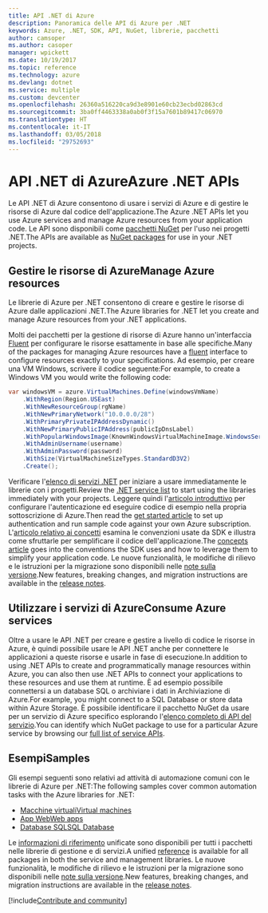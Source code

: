 ```yaml
---
title: API .NET di Azure
description: Panoramica delle API di Azure per .NET
keywords: Azure, .NET, SDK, API, NuGet, librerie, pacchetti
author: camsoper
ms.author: casoper
manager: wpickett
ms.date: 10/19/2017
ms.topic: reference
ms.technology: azure
ms.devlang: dotnet
ms.service: multiple
ms.custom: devcenter
ms.openlocfilehash: 26360a516220ca9d3e8901e60cb23ecbd02863cd
ms.sourcegitcommit: 3ba0ff4463338a0ab0f3f15a7601b89417c06970
ms.translationtype: HT
ms.contentlocale: it-IT
ms.lasthandoff: 03/05/2018
ms.locfileid: "29752693"
---
```

# <a name="azure-net-apis"></a><span data-ttu-id="eab14-104">API .NET di Azure</span><span class="sxs-lookup"><span data-stu-id="eab14-104">Azure .NET APIs</span></span>

<span data-ttu-id="eab14-105">Le API .NET di Azure consentono di usare i servizi di Azure e di gestire le risorse di Azure dal codice dell'applicazione.</span><span class="sxs-lookup"><span data-stu-id="eab14-105">The Azure .NET APIs let you use Azure services and manage Azure resources from your application code.</span></span> <span data-ttu-id="eab14-106">Le API sono disponibili come [pacchetti NuGet](/dotnet/api/overview/azure/) per l'uso nei progetti .NET.</span><span class="sxs-lookup"><span data-stu-id="eab14-106">The APIs are available as [NuGet packages](/dotnet/api/overview/azure/) for use in your .NET projects.</span></span> 

## <a name="manage-azure-resources"></a><span data-ttu-id="eab14-107">Gestire le risorse di Azure</span><span class="sxs-lookup"><span data-stu-id="eab14-107">Manage Azure resources</span></span>

<span data-ttu-id="eab14-108">Le librerie di Azure per .NET consentono di creare e gestire le risorse di Azure dalle applicazioni .NET.</span><span class="sxs-lookup"><span data-stu-id="eab14-108">The Azure libraries for .NET let you create and manage Azure resources from your .NET applications.</span></span>

<span data-ttu-id="eab14-109">Molti dei pacchetti per la gestione di risorse di Azure hanno un'interfaccia [Fluent](dotnet-sdk-azure-concepts.md) per configurare le risorse esattamente in base alle specifiche.</span><span class="sxs-lookup"><span data-stu-id="eab14-109">Many of the packages for managing Azure resources have a [fluent](dotnet-sdk-azure-concepts.md) interface to configure resources exactly to your specifications.</span></span> <span data-ttu-id="eab14-110">Ad esempio, per creare una VM Windows, scrivere il codice seguente:</span><span class="sxs-lookup"><span data-stu-id="eab14-110">For example, to create a Windows VM you would write the following code:</span></span>

```csharp
var windowsVM = azure.VirtualMachines.Define(windowsVmName)
    .WithRegion(Region.USEast)
    .WithNewResourceGroup(rgName)
    .WithNewPrimaryNetwork("10.0.0.0/28")
    .WithPrimaryPrivateIPAddressDynamic()
    .WithNewPrimaryPublicIPAddress(publicIpDnsLabel)
    .WithPopularWindowsImage(KnownWindowsVirtualMachineImage.WindowsServer2012R2Datacenter)
    .WithAdminUsername(username)
    .WithAdminPassword(password)
    .WithSize(VirtualMachineSizeTypes.StandardD3V2)
    .Create();
 ```

<span data-ttu-id="eab14-111">Verificare l'[elenco di servizi .NET](/dotnet/api/overview/azure/) per iniziare a usare immediatamente le librerie con i progetti.</span><span class="sxs-lookup"><span data-stu-id="eab14-111">Review the [.NET service list](/dotnet/api/overview/azure/) to start using the libraries immediately with your projects.</span></span> <span data-ttu-id="eab14-112">Leggere quindi l'[articolo introduttivo](dotnet-sdk-azure-get-started.md) per configurare l'autenticazione ed eseguire codice di esempio nella propria sottoscrizione di Azure.</span><span class="sxs-lookup"><span data-stu-id="eab14-112">Then read the [get started article](dotnet-sdk-azure-get-started.md) to set up authentication and run sample code against your own Azure subscription.</span></span>  <span data-ttu-id="eab14-113">L'[articolo relativo ai concetti](dotnet-sdk-azure-concepts.md) esamina le convenzioni usate da SDK e illustra come sfruttarle per semplificare il codice dell'applicazione.</span><span class="sxs-lookup"><span data-stu-id="eab14-113">The [concepts article](dotnet-sdk-azure-concepts.md) goes into the conventions the SDK uses and how to leverage them to simplify your application code.</span></span> <span data-ttu-id="eab14-114">Le nuove funzionalità, le modifiche di rilievo e le istruzioni per la migrazione sono disponibili nelle [note sulla versione](dotnet-sdk-azure-release-notes.md).</span><span class="sxs-lookup"><span data-stu-id="eab14-114">New features, breaking changes, and migration instructions are available in the [release notes](dotnet-sdk-azure-release-notes.md).</span></span>

## <a name="consume-azure-services"></a><span data-ttu-id="eab14-115">Utilizzare i servizi di Azure</span><span class="sxs-lookup"><span data-stu-id="eab14-115">Consume Azure services</span></span>

<span data-ttu-id="eab14-116">Oltre a usare le API .NET per creare e gestire a livello di codice le risorse in Azure, è quindi possibile usare le API .NET anche per connettere le applicazioni a queste risorse e usarle in fase di esecuzione.</span><span class="sxs-lookup"><span data-stu-id="eab14-116">In addition to using .NET APIs to create and programmatically manage resources within Azure, you can also then use .NET APIs to connect your applications to these resources and use them at runtime.</span></span>  <span data-ttu-id="eab14-117">È ad esempio possibile connettersi a un database SQL o archiviare i dati in Archiviazione di Azure.</span><span class="sxs-lookup"><span data-stu-id="eab14-117">For example, you might connect to a SQL Database or store data within Azure Storage.</span></span>  <span data-ttu-id="eab14-118">È possibile identificare il pacchetto NuGet da usare per un servizio di Azure specifico esplorando l'[elenco completo di API del servizio](/dotnet/api/overview/azure/).</span><span class="sxs-lookup"><span data-stu-id="eab14-118">You can identify which NuGet package to use for a particular Azure service by browsing our [full list of service APIs](/dotnet/api/overview/azure/).</span></span>  

## <a name="samples"></a><span data-ttu-id="eab14-119">Esempi</span><span class="sxs-lookup"><span data-stu-id="eab14-119">Samples</span></span>

<span data-ttu-id="eab14-120">Gli esempi seguenti sono relativi ad attività di automazione comuni con le librerie di Azure per .NET:</span><span class="sxs-lookup"><span data-stu-id="eab14-120">The following samples cover common automation tasks with the Azure libraries for .NET:</span></span>

- [<span data-ttu-id="eab14-121">Macchine virtuali</span><span class="sxs-lookup"><span data-stu-id="eab14-121">Virtual machines</span></span>](dotnet-sdk-azure-virtual-machine-samples.md)
- [<span data-ttu-id="eab14-122">App Web</span><span class="sxs-lookup"><span data-stu-id="eab14-122">Web apps</span></span>](dotnet-sdk-azure-web-apps-samples.md)
- [<span data-ttu-id="eab14-123">Database SQL</span><span class="sxs-lookup"><span data-stu-id="eab14-123">SQL Database</span></span>](dotnet-sdk-azure-sql-database-samples.md)

<span data-ttu-id="eab14-124">Le [informazioni di riferimento](/dotnet/api/overview/azure/?view=azure-dotnet) unificate sono disponibili per tutti i pacchetti nelle librerie di gestione e di servizi.</span><span class="sxs-lookup"><span data-stu-id="eab14-124">A unified [reference](/dotnet/api/overview/azure/?view=azure-dotnet) is available for all packages in both the service and management libraries.</span></span> <span data-ttu-id="eab14-125">Le nuove funzionalità, le modifiche di rilievo e le istruzioni per la migrazione sono disponibili nelle [note sulla versione](dotnet-sdk-azure-release-notes.md).</span><span class="sxs-lookup"><span data-stu-id="eab14-125">New features, breaking changes, and migration instructions are available in the [release notes](dotnet-sdk-azure-release-notes.md).</span></span>

[!include[Contribute and community](includes/contribute.md)]